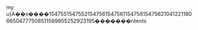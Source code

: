 my u}A��ѕ����154755154755215475615475611547561547562104122118066504777508511569855252923195�������ntents